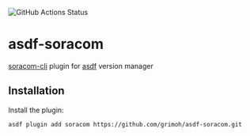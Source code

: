 ![GitHub Actions Status](https://github.com/grimoh/asdf-soracom/workflows/Build/badge.svg?branch=main)

# asdf-soracom

[soracom-cli](https://github.com/soracom/soracom-cli) plugin for [asdf](https://github.com/asdf-vm/asdf) version manager

## Installation

Install the plugin:

```
asdf plugin add soracom https://github.com/grimoh/asdf-soracom.git
```
